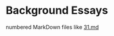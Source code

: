 # Background Essays

numbered MarkDown files like [31.md](https://centerfordigitalhumanities.github.io/Newberry-French-paleography/background-essay/31.md)
